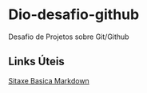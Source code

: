 # Dio-desafio-github
Desafio de Projetos sobre Git/Github

## Links Úteis
[Sitaxe Basica Markdown](https://www.markdownguide.org/basic-syntax/)
